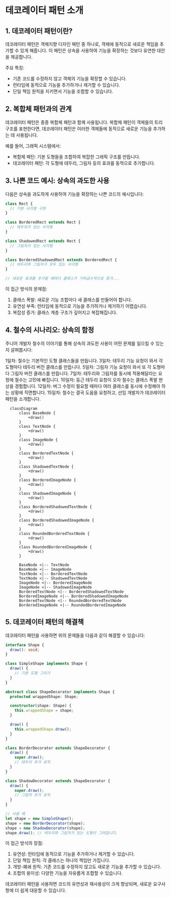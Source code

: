 # 데코레이터 패턴 소개

## 1. 데코레이터 패턴이란?

데코레이터 패턴은 객체지향 디자인 패턴 중 하나로, 객체에 동적으로 새로운 책임을 추가할 수 있게 해줍니다. 이 패턴은 상속을 사용하여 기능을 확장하는 것보다 유연한 대안을 제공합니다.

주요 특징:
- 기존 코드를 수정하지 않고 객체의 기능을 확장할 수 있습니다.
- 런타임에 동적으로 기능을 추가하거나 제거할 수 있습니다.
- 단일 책임 원칙을 지키면서 기능을 조합할 수 있습니다.

## 2. 복합체 패턴과의 관계

데코레이터 패턴은 종종 복합체 패턴과 함께 사용됩니다. 복합체 패턴이 객체들의 트리 구조를 표현한다면, 데코레이터 패턴은 이러한 객체들에 동적으로 새로운 기능을 추가하는 데 사용됩니다.

예를 들어, 그래픽 시스템에서:
- 복합체 패턴: 기본 도형들을 조합하여 복잡한 그래픽 구조를 만듭니다.
- 데코레이터 패턴: 각 도형에 테두리, 그림자 등의 효과를 동적으로 추가합니다.

## 3. 나쁜 코드 예시: 상속의 과도한 사용

다음은 상속을 과도하게 사용하여 기능을 확장하는 나쁜 코드의 예시입니다:

```typescript
class Rect {
  // 기본 사각형 구현
}

class BorderedRect extends Rect {
  // 테두리가 있는 사각형
}

class ShadowedRect extends Rect {
  // 그림자가 있는 사각형
}

class BorderedShadowedRect extends BorderedRect {
  // 테두리와 그림자가 모두 있는 사각형
}

// 새로운 효과를 추가할 때마다 클래스가 기하급수적으로 증가...
```

이 접근 방식의 문제점:
1. 클래스 폭발: 새로운 기능 조합마다 새 클래스를 만들어야 합니다.
2. 유연성 부족: 런타임에 동적으로 기능을 추가하거나 제거하기 어렵습니다.
3. 복잡성 증가: 클래스 계층 구조가 깊어지고 복잡해집니다.

## 4. 철수의 시나리오: 상속의 함정

주니어 개발자 철수의 이야기를 통해 상속의 과도한 사용이 어떤 문제를 일으킬 수 있는지 살펴봅시다:

1일차: 철수는 기본적인 도형 클래스들을 만듭니다.
3일차: 테두리 기능 요청이 와서 각 도형마다 테두리 버전 클래스를 만듭니다.
5일차: 그림자 기능 요청이 와서 또 각 도형마다 그림자 버전 클래스를 만듭니다.
7일차: 테두리와 그림자를 동시에 적용해달라는 요청에 철수는 고민에 빠집니다.
10일차: 둥근 테두리 요청이 오자 철수는 클래스 폭발 현상을 경험합니다.
12일차: 버그 수정이 필요할 때마다 여러 클래스를 동시에 수정해야 하는 상황에 직면합니다.
15일차: 철수는 결국 도움을 요청하고, 선임 개발자가 데코레이터 패턴을 소개합니다.

```mermaid
  classDiagram
      class BaseNode {
          +draw()
      }
      class TextNode {
          +draw()
      }
      class ImageNode {
          +draw()
      }
      class BorderedTextNode {
          +draw()
      }
      class ShadowedTextNode {
          +draw()
      }
      class BorderedImageNode {
          +draw()
      }
      class ShadowedImageNode {
          +draw()
      }
      class BorderedShadowedTextNode {
          +draw()
      }
      class BorderedShadowedImageNode {
          +draw()
      }
      class RoundedBorderedTextNode {
          +draw()
      }
      class RoundedBorderedImageNode {
          +draw()
      }

      BaseNode <|-- TextNode
      BaseNode <|-- ImageNode
      TextNode <|-- BorderedTextNode
      TextNode <|-- ShadowedTextNode
      ImageNode <|-- BorderedImageNode
      ImageNode <|-- ShadowedImageNode
      BorderedTextNode <|-- BorderedShadowedTextNode
      BorderedImageNode <|-- BorderedShadowedImageNode
      BorderedTextNode <|-- RoundedBorderedTextNode
      BorderedImageNode <|-- RoundedBorderedImageNode
```


## 5. 데코레이터 패턴의 해결책

데코레이터 패턴을 사용하면 위의 문제들을 다음과 같이 해결할 수 있습니다:

```typescript
interface Shape {
  draw(): void;
}

class SimpleShape implements Shape {
  draw() {
    // 기본 도형 그리기
  }
}

abstract class ShapeDecorator implements Shape {
  protected wrappedShape: Shape;

  constructor(shape: Shape) {
    this.wrappedShape = shape;
  }

  draw() {
    this.wrappedShape.draw();
  }
}

class BorderDecorator extends ShapeDecorator {
  draw() {
    super.draw();
    // 테두리 추가 로직
  }
}

class ShadowDecorator extends ShapeDecorator {
  draw() {
    super.draw();
    // 그림자 추가 로직
  }
}

// 사용 예
let shape = new SimpleShape();
shape = new BorderDecorator(shape);
shape = new ShadowDecorator(shape);
shape.draw(); // 테두리와 그림자가 있는 도형이 그려집니다.
```


이 접근 방식의 장점:
1. 유연성: 런타임에 동적으로 기능을 추가하거나 제거할 수 있습니다.
2. 단일 책임 원칙: 각 클래스는 하나의 책임만 가집니다.
3. 개방-폐쇄 원칙: 기존 코드를 수정하지 않고도 새로운 기능을 추가할 수 있습니다.
4. 조합의 용이성: 다양한 기능을 자유롭게 조합할 수 있습니다.

데코레이터 패턴을 사용하면 코드의 유연성과 재사용성이 크게 향상되며, 새로운 요구사항에 더 쉽게 대응할 수 있습니다.
